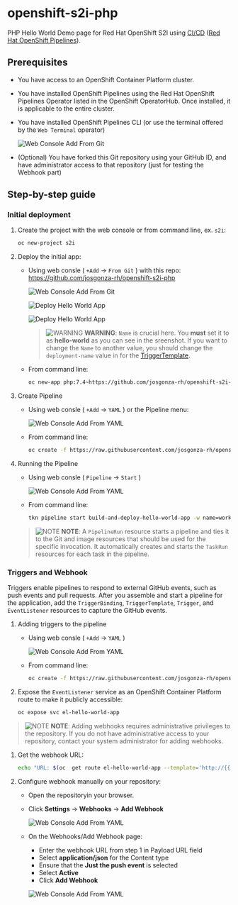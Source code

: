 # openshift-s2i-php
PHP Hello World Demo page for Red Hat OpenShift S2I using [CI/CD](https://cloud.redhat.com/learn/topics/ci-cd) ([Red Hat OpenShift Pipelines](https://docs.openshift.com/container-platform/latest/cicd/pipelines/understanding-openshift-pipelines.html)).

## Prerequisites

* You have access to an OpenShift Container Platform cluster.

* You have installed OpenShift Pipelines using the Red Hat OpenShift Pipelines Operator listed in the OpenShift OperatorHub. Once installed, it is applicable to the entire cluster.

* You have installed OpenShift Pipelines CLI (or use the terminal offered by the `Web Terminal` operator)

  ![Web Console Add From Git](images/web_terminal.png)

* (Optional) You have forked this Git repository using your GitHub ID, and have administrator access to that repository (just for testing the Webhook part)

## Step-by-step guide

### Initial deployment

1. Create the project with the web console or from command line, ex. `s2i`:

    ```bash
    oc new-project s2i
    ```

2. Deploy the initial app:

    * Using web consle ( `+Add` -> `From Git` ) with this repo: https://github.com/josgonza-rh/openshift-s2i-php

      ![Web Console Add From Git](images/add_from_git.png)

      ![Deploy Hello World App](images/s2i_part1.png)

      ![Deploy Hello World App](images/s2i_part2.png)

      > ![WARNING](images/warning-icon.png) **WARNING**: `Name` is crucial here. You **must** set it to as **hello-world** as you can see in the sreenshot. If you want to change the `Name` to another value, you should change the `deployment-name` value in for the [TriggerTemplate](cicd/resources/02-triggers/hello-world-trigger.yaml).

    * From command line:

        ```bash
        oc new-app php:7.4~https://github.com/josgonza-rh/openshift-s2i-php --name=hello-world
        ```

3. Create Pipeline

    * Using web consle ( `+Add` -> `YAML` ) or the Pipeline menu:

      ![Web Console Add From YAML](images/create_pipeline.png)

    * From command line:

        ```bash
        oc create -f https://raw.githubusercontent.com/josgonza-rh/openshift-s2i-php/main/cicd/resources/01-pipelines/hello-world-pipeline.yaml
        ```

4. Running the Pipeline

    * Using web consle ( `Pipeline` -> `Start` )

      ![Web Console Add From YAML](images/run_pipeline.png)

    * From command line:

        ```bash
        tkn pipeline start build-and-deploy-hello-world-app -w name=workspace,volumeClaimTemplateFile=https://raw.githubusercontent.com/josgonza-rh/openshift-s2i-php/main/cicd/resources/00-worspaces/hello-world-workspace.yaml -p GIT_REPO=https://github.com/josgonza-rh/openshift-s2i-php

        ```
    > ![NOTE](images/info-icon.png) **NOTE**: A `PipelineRun` resource starts a pipeline and ties it to the Git and image resources that should be used for the specific invocation. It automatically creates and starts the `TaskRun` resources for each task in the pipeline.

### Triggers and Webhook

Triggers enable pipelines to respond to external GitHub events, such as push events and pull requests. After you assemble and start a pipeline for the application, add the `TriggerBinding`, `TriggerTemplate`, `Trigger`, and `EventListener` resources to capture the GitHub events.

1. Adding triggers to the pipeline

    * Using web consle ( `+Add` -> `YAML` )

      ![Web Console Add From YAML](images/add_yaml.png)

    * From command line:

        ```bash
        oc create -f https://raw.githubusercontent.com/josgonza-rh/openshift-s2i-php/main/cicd/resources/02-triggers/hello-world-trigger.yaml
        ```

2. Expose the `EventListener` service as an OpenShift Container Platform route to make it publicly accessible:

    ```bash
    oc expose svc el-hello-world-app
    ```

> ![NOTE](images/info-icon.png) **NOTE**: Adding webhooks requires administrative privileges to the repository. If you do not have administrative access to your repository, contact your system administrator for adding webhooks.

1. Get the webhook URL:

    ```bash
    echo "URL: $(oc  get route el-hello-world-app --template='http://{{.spec.host}}')"
    ```

2. Configure webhook manually on your repository:

    * Open the repositoryin your browser.
    * Click **Settings** → **Webhooks** → **Add Webhook**

        ![Web Console Add From YAML](images/webhook_part1.png)

    * On the Webhooks/Add Webhook page:
        * Enter the webhook URL from step 1 in Payload URL field
        * Select **application/json** for the Content type
        * Ensure that the **Just the push event** is selected
        * Select **Active**
        * Click **Add Webhook**

      ![Web Console Add From YAML](images/webhook_part2.png)